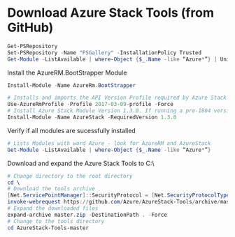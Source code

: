 # Download Azure Stack Tools (from GitHub)

```powershell
Get-PSRepository
Set-PSRepository -Name "PSGallery" -InstallationPolicy Trusted 
Get-Module -ListAvailable | where-Object {$_.Name -like “Azure*”} | Uninstall-Module 
```

Install the AzureRM.BootStrapper Module
```powershell
Install-Module -Name AzureRm.BootStrapper 
```

```powershell
# Installs and imports the API Version Profile required by Azure Stack into the current PowerShell session.
Use-AzureRmProfile -Profile 2017-03-09-profile -Force 
# Install Azure Stack Module Version 1.3.0. If running a pre-1804 version of Azure Stack, change the -RequiredVersion value to 1.2.11.
Install-Module -Name AzureStack -RequiredVersion 1.3.0
```

Verify if all modules are sucessfully installed
```powershell
# Lists Modules with word Azure - look for AzureRM and AzureStack
Get-Module -ListAvailable | where-Object {$_.Name -like “Azure*”} 
```

Download and expand the Azure Stack Tools to C:\
```powershell
# Change directory to the root directory 
cd \
# Download the tools archive
[Net.ServicePointManager]::SecurityProtocol = [Net.SecurityProtocolType]::Tls12 
invoke-webrequest https://github.com/Azure/AzureStack-Tools/archive/master.zip -OutFile master.zip 
# Expand the downloaded files
expand-archive master.zip -DestinationPath . -Force 
# Change to the tools directory
cd AzureStack-Tools-master 
```
